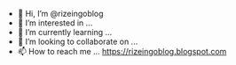 - 👋 Hi, I’m @rizeingoblog
- 👀 I’m interested in ...
- 🌱 I’m currently learning ...
- 💞️ I’m looking to collaborate on ...
- 📫 How to reach me ...
https://rizeingoblog.blogspot.com
<!---
rizeingoblog/rizeingoblog is a ✨ special ✨ repository because its `README.md` (this file) appears on your GitHub profile.
You can click the Preview link to take a look at your changes.
--->
